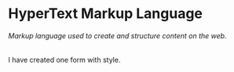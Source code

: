 # HyperText Markup Language

###### Markup language used to create and structure content on the web.

I have created one form with style.